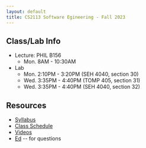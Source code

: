 ```yaml
---
layout: default
title: CS2113 Software Egineering - Fall 2023
---
```


## Class/Lab Info
* Lecture: PHIL B156
  * Mon. 8AM - 10:30AM 
* Lab
  * Mon. 2:10PM - 3:20PM (SEH 4040, section 30)
  * Wed. 3:35PM - 4:40PM (TOMP 405, section 31)
  * Wed. 3:35PM - 4:40PM (SEH 4040, section 32)


## Resources

* [Syllabus](/syllabus.html)
* [Class Schedule](/schedule.html)
* [Videos](/videos)
* [Ed](https://edstem.org/us/courses/39551/discussion/) -- for questions


